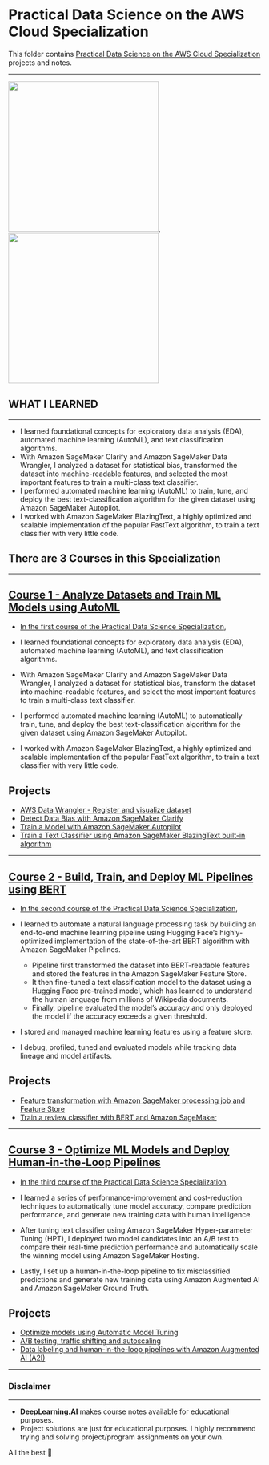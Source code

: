 # Practical Data Science on the AWS Cloud Specialization

This folder contains [Practical Data Science on the AWS Cloud Specialization](https://www.coursera.org/specializations/practical-data-science?) projects and notes.



----------------------------------------
<img src="https://a0.awsstatic.com/libra-css/images/logos/aws_logo_smile_1200x630.png" width="300" height="300">, <img src="https://github.com/kb1907/Practical-Data-Science-Specialization/assets/51021282/6b9da93c-ae7d-485a-8a45-6fde356deeda" width="300" height="300">

## WHAT  I LEARNED
------------------------
- I learned foundational concepts for exploratory data analysis (EDA), automated machine learning (AutoML), and text classification algorithms. 
- With Amazon SageMaker Clarify and Amazon SageMaker Data Wrangler, I analyzed a dataset for statistical bias, transformed the dataset into machine-readable features, and selected the most important features to train a multi-class text classifier.
- I performed automated machine learning (AutoML) to train, tune, and deploy the best text-classification algorithm for the given dataset using Amazon SageMaker Autopilot.
- I worked with Amazon SageMaker BlazingText, a highly optimized and scalable implementation of the popular FastText algorithm, to train a text classifier with very little code.


## There are 3 Courses in this Specialization
--------------------------------------------------

## [Course 1 - Analyze Datasets and Train ML Models using AutoML](https://github.com/kb1907/Practical-Data-Science-Specialization/tree/main/Analyze%20Datasets%20AutoML)

- [In the first course of the Practical Data Science Specialization](https://www.coursera.org/learn/automl-datasets-ml-models), 

- I learned foundational concepts for exploratory data analysis (EDA), automated machine learning (AutoML), and text classification algorithms. 
- With Amazon SageMaker Clarify and Amazon SageMaker Data Wrangler, I analyzed a dataset for statistical bias, transform the dataset into machine-readable features, and select the most important features to train a multi-class text classifier.
- I performed automated machine learning (AutoML) to automatically train, tune, and deploy the best text-classification algorithm for the given dataset using Amazon SageMaker Autopilot.
- I worked with Amazon SageMaker BlazingText, a highly optimized and scalable implementation of the popular FastText algorithm, to train a text classifier with very little code.


**Projects**
--------------
- [AWS Data Wrangler - Register and visualize dataset](https://github.com/kb1907/Practical-Data-Science-Specialization/blob/main/Analyze%20Datasets%20AutoML/Week1/C1_W1_Assignment_Learner.ipynb)
- [Detect Data Bias with Amazon SageMaker Clarify](https://github.com/kb1907/Practical-Data-Science-Specialization/blob/main/Analyze%20Datasets%20AutoML/Week2/C1_W2_Assignment_Detect_data_bias_with_Amazon_SageMaker_Clarify.ipynb)
- [Train a Model with Amazon SageMaker Autopilot](https://github.com/kb1907/Practical-Data-Science-Specialization/blob/main/Analyze%20Datasets%20AutoML/Week3/C1_W3_Assignment.ipynb)
- [Train a Text Classifier using Amazon SageMaker BlazingText built-in algorithm](https://github.com/kb1907/Practical-Data-Science-Specialization/blob/main/Analyze%20Datasets%20AutoML/Week4/C1_W4_Assignment.ipynb)




--------------------------------------------------

## [Course 2 - Build, Train, and Deploy ML Pipelines using BERT](https://github.com/kb1907/Practical-Data-Science-Specialization/tree/main/Build%20Train%20and%20Deploy%20ML%20Pipelines%20using%20BERT)

- [In the second course of the Practical Data Science Specialization](https://www.coursera.org/learn/ml-pipelines-bert?specialization=practical-data-science), 

- I learned to automate a natural language processing task by building an end-to-end machine learning pipeline using Hugging Face’s highly-optimized implementation of the state-of-the-art BERT algorithm with Amazon SageMaker Pipelines. 
     - Pipeline first transformed the dataset into BERT-readable features and stored the features in the Amazon SageMaker Feature Store.
     -  It then fine-tuned a text classification model to the dataset using a Hugging Face pre-trained model, which has learned to understand the human language from millions of Wikipedia documents.
     -  Finally, pipeline  evaluated the model’s accuracy and only deployed the model if the accuracy exceeds a given threshold. 
- I stored and managed machine learning features using a feature store.
- I debug, profiled, tuned and evaluated models while tracking data lineage and model artifacts.

  

**Projects**
--------------
- [Feature transformation with Amazon SageMaker processing job and Feature Store](https://github.com/kb1907/Practical-Data-Science-Specialization/blob/main/Build%20Train%20and%20Deploy%20ML%20Pipelines%20using%20BERT/Week1/C2_W1_Assignment.ipynb)
- [Train a review classifier with BERT and Amazon SageMaker](https://github.com/kb1907/Practical-Data-Science-Specialization/blob/main/Build%20Train%20and%20Deploy%20ML%20Pipelines%20using%20BERT/Week2/C2_W2_Assignment.ipynb)

--------------------------------------


## [Course 3 - Optimize ML Models and Deploy Human-in-the-Loop Pipelines](https://github.com/kb1907/Practical-Data-Science-Specialization/tree/main/Optimize%20ML%20Models%20and%20Deploy%20Human-in-the-Loop%20Pipelines)

- [In the third course of the Practical Data Science Specialization](https://www.coursera.org/learn/ml-models-human-in-the-loop-pipelines?specialization=practical-data-science), 

- I learned a series of performance-improvement and cost-reduction techniques to automatically tune model accuracy, compare prediction performance, and generate new training data with human intelligence.  
- After tuning text classifier using Amazon SageMaker Hyper-parameter Tuning (HPT), I deployed two model candidates into an A/B test to compare their real-time prediction performance and automatically scale the winning model using Amazon SageMaker Hosting. 
- Lastly, I set up a human-in-the-loop pipeline to fix misclassified predictions and generate new training data using Amazon Augmented AI and Amazon SageMaker Ground Truth.


  

**Projects**
--------------
- [Optimize models using Automatic Model Tuning](https://github.com/kb1907/Practical-Data-Science-Specialization/blob/main/Optimize%20ML%20Models%20and%20Deploy%20Human-in-the-Loop%20Pipelines/Week1/C3_W1_Assignment.ipynb)
- [A/B testing, traffic shifting and autoscaling](https://github.com/kb1907/Practical-Data-Science-Specialization/blob/main/Optimize%20ML%20Models%20and%20Deploy%20Human-in-the-Loop%20Pipelines/Week2/C3_W2_Assignment.ipynb)
-  [Data labeling and human-in-the-loop pipelines with Amazon Augmented AI (A2I)](https://github.com/kb1907/Practical-Data-Science-Specialization/blob/main/Optimize%20ML%20Models%20and%20Deploy%20Human-in-the-Loop%20Pipelines/Week3/C3_W3_Assignment.ipynb)



------------------------------------------------

### Disclaimer
------------------------------------
- **DeepLearning.AI** makes course notes available for educational purposes. 
- Project solutions are just for educational purposes. I highly recommend trying and solving project/program assignments on your own.

All the best 🤘





  
